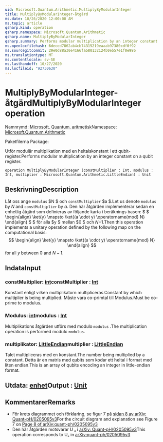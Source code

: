 ```yaml
---
uid: Microsoft.Quantum.Arithmetic.MultiplyByModularInteger
title: MultiplyByModularInteger-åtgärd
ms.date: 10/26/2020 12:00:00 AM
ms.topic: article
qsharp.kind: operation
qsharp.namespace: Microsoft.Quantum.Arithmetic
qsharp.name: MultiplyByModularInteger
qsharp.summary: Performs modular multiplication by an integer constant on a qubit register.
ms.openlocfilehash: 6deced7862ab4cb74315219eaaab97380cdf0f92
ms.sourcegitcommit: 29e0d88a30e4166fa580132124b0eb57e1f0e986
ms.translationtype: MT
ms.contentlocale: sv-SE
ms.lasthandoff: 10/27/2020
ms.locfileid: "92730630"
---
```

# <a name="multiplybymodularinteger-operation"></a><span data-ttu-id="c4c8c-102">MultiplyByModularInteger-åtgärd</span><span class="sxs-lookup"><span data-stu-id="c4c8c-102">MultiplyByModularInteger operation</span></span>

<span data-ttu-id="c4c8c-103">Namnrymd: [Microsoft. Quantum. aritmetisk](xref:Microsoft.Quantum.Arithmetic)</span><span class="sxs-lookup"><span data-stu-id="c4c8c-103">Namespace: [Microsoft.Quantum.Arithmetic](xref:Microsoft.Quantum.Arithmetic)</span></span>

<span data-ttu-id="c4c8c-104">Paketfilerna [](https://nuget.org/packages/)</span><span class="sxs-lookup"><span data-stu-id="c4c8c-104">Package: [](https://nuget.org/packages/)</span></span>


<span data-ttu-id="c4c8c-105">Utför modulär multiplikation med en heltalskonstant i ett qubit-register.</span><span class="sxs-lookup"><span data-stu-id="c4c8c-105">Performs modular multiplication by an integer constant on a qubit register.</span></span>

```qsharp
operation MultiplyByModularInteger (constMultiplier : Int, modulus : Int, multiplier : Microsoft.Quantum.Arithmetic.LittleEndian) : Unit
```


## <a name="description"></a><span data-ttu-id="c4c8c-106">Beskrivning</span><span class="sxs-lookup"><span data-stu-id="c4c8c-106">Description</span></span>

<span data-ttu-id="c4c8c-107">Låt oss ange `modulus` $N $ och `constMultiplier` $a $.</span><span class="sxs-lookup"><span data-stu-id="c4c8c-107">Let us denote `modulus` by $N$ and `constMultiplier` by $a$.</span></span>
<span data-ttu-id="c4c8c-108">Den här åtgärden implementerar sedan en enhetlig åtgärd som definieras av följande karta i beräknings basen: $ $ \begin{align} \ket{y} \mapsto \ket{(a \cdot y) \operatorname{mod} N} \end{align} $ $ för alla $y $ mellan $0 $ och $N-$1.</span><span class="sxs-lookup"><span data-stu-id="c4c8c-108">Then this operation implements a unitary operation defined by the following map on the computational basis: $$ \begin{align} \ket{y} \mapsto \ket{(a \cdot y) \operatorname{mod} N} \end{align} $$ for all $y$ between $0$ and $N - 1$.</span></span>

## <a name="input"></a><span data-ttu-id="c4c8c-109">Indata</span><span class="sxs-lookup"><span data-stu-id="c4c8c-109">Input</span></span>

### <a name="constmultiplier--int"></a><span data-ttu-id="c4c8c-110">constMultiplier: [int](xref:microsoft.quantum.lang-ref.int)</span><span class="sxs-lookup"><span data-stu-id="c4c8c-110">constMultiplier : [Int](xref:microsoft.quantum.lang-ref.int)</span></span>

<span data-ttu-id="c4c8c-111">Konstant enligt vilken multiplikatorn multipliceras.</span><span class="sxs-lookup"><span data-stu-id="c4c8c-111">Constant by which multiplier is being multiplied.</span></span> <span data-ttu-id="c4c8c-112">Måste vara co-primtal till Modulus.</span><span class="sxs-lookup"><span data-stu-id="c4c8c-112">Must be co-prime to modulus.</span></span>


### <a name="modulus--int"></a><span data-ttu-id="c4c8c-113">Modulus: [int](xref:microsoft.quantum.lang-ref.int)</span><span class="sxs-lookup"><span data-stu-id="c4c8c-113">modulus : [Int](xref:microsoft.quantum.lang-ref.int)</span></span>

<span data-ttu-id="c4c8c-114">Multiplikations åtgärden utförs med modulo `modulus` .</span><span class="sxs-lookup"><span data-stu-id="c4c8c-114">The multiplication operation is performed modulo `modulus`.</span></span>


### <a name="multiplier--littleendian"></a><span data-ttu-id="c4c8c-115">multiplikator: [LittleEndian](xref:Microsoft.Quantum.Arithmetic.LittleEndian)</span><span class="sxs-lookup"><span data-stu-id="c4c8c-115">multiplier : [LittleEndian](xref:Microsoft.Quantum.Arithmetic.LittleEndian)</span></span>

<span data-ttu-id="c4c8c-116">Talet multipliceras med en konstant.</span><span class="sxs-lookup"><span data-stu-id="c4c8c-116">The number being multiplied by a constant.</span></span>
<span data-ttu-id="c4c8c-117">Detta är en matris med qubits som kodar ett heltal i format med liten endian.</span><span class="sxs-lookup"><span data-stu-id="c4c8c-117">This is an array of qubits encoding an integer in little-endian format.</span></span>



## <a name="output--unit"></a><span data-ttu-id="c4c8c-118">Utdata: [enhet](xref:microsoft.quantum.lang-ref.unit)</span><span class="sxs-lookup"><span data-stu-id="c4c8c-118">Output : [Unit](xref:microsoft.quantum.lang-ref.unit)</span></span>



## <a name="remarks"></a><span data-ttu-id="c4c8c-119">Kommentarer</span><span class="sxs-lookup"><span data-stu-id="c4c8c-119">Remarks</span></span>

- <span data-ttu-id="c4c8c-120">För krets diagrammet och förklaring, se figur 7 på [sidan 8 av arXiv: Quant-pH/0205095v3](https://arxiv.org/pdf/quant-ph/0205095v3.pdf#page=8)</span><span class="sxs-lookup"><span data-stu-id="c4c8c-120">For the circuit diagram and explanation see Figure 7 on [Page 8 of arXiv:quant-ph/0205095v3](https://arxiv.org/pdf/quant-ph/0205095v3.pdf#page=8)</span></span>
- <span data-ttu-id="c4c8c-121">Den här åtgärden motsvarar U ₐ i [arXiv: Quant-pH/0205095v3](https://arxiv.org/pdf/quant-ph/0205095v3.pdf)</span><span class="sxs-lookup"><span data-stu-id="c4c8c-121">This operation corresponds to Uₐ in [arXiv:quant-ph/0205095v3](https://arxiv.org/pdf/quant-ph/0205095v3.pdf)</span></span>